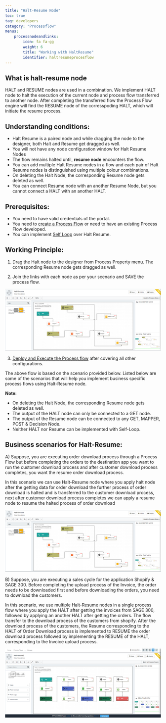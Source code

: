 ```yaml
---
title: "Halt-Resume Node"
toc: true
tag: developers
category: "Processflow"
menus:
    processnodeandlinks:
        icon: fa fa-gg
        weight: 6
        title: "Working with HaltResume" 
        identifier: haltresumeprocesflow
---
```


## What is halt-resume node
HALT and RESUME nodes are used in a combination. 
We implement HALT node to halt the execution of the current node and process flow transferred to another node. 
After completing the transferred flow the Process Flow engine will find the RESUME node of the corresspoding HALT, which will initiate the resume process. 


## Understanding conditions:

- Halt Resume is a paired node and while dragging the node to the designer, both Halt and Resume get dragged as well.
- You will not have any node configuration window for Halt Resume Nodes
- The flow remains halted until, **resume node** encounters the flow.
- You can add multiple Halt Resume nodes in a flow and each pair of Halt Resume nodes is distinguished using multiple colour combinations.
- On deleting the Halt Node, the corresponding Resume node gets deleted as well.
- You can connect Resume node with an another Resume Node, but you cannot connect a HALT with an another HALT.

## Prerequisites:

- You need to have valid credentials of the portal.
- You need to [create a Process Flow](/processflow/creating-processflow/) or need to have an existing Process Flow developed.
- You can implement [Self Loop](/processflow/working-with-processflow-selfloop/) over Halt Resume.

## Working Principle:

1) Drag the Halt node to the designer from Process Property menu. The corresponding Resume node gets dragged as well.

2) Join the links with each node as per your scenario and SAVE the process flow.

![pf_haltresume1](\staticfiles\processflow\media\pf_haltresume1.PNG)

3) [Deploy and Execute the Process flow](/processflow/deploying-and-executing-processfloww/) after covering all other configurations.

The above flow is based on the scenario provided below. Listed below are some of the scenarios that will help you implement business specific process flows using Halt-Resume node. 

**Note:**

- On deleting the Halt Node, the corresponding Resume node gets deleted as well.
- The output of the HALT node can only be connected to a GET node.
- The output of the Resume node can  be connected to any GET, MAPPER, POST & Decision Node.
- Neither HALT nor Resume can be implemented with Self-Loop.


## Business scenarios for Halt-Resume: 

A) Suppose, you are executing order download process through a Process Flow but before completing the orders to the destination app you want to run the customer download process and after customer download process completes, you want the resume order download process. 

In this scenario we can use Halt-Resume node where you apply halt node after the getting data for order download the further process of order download is halted and is transferred to the customer download process, next after customer download process completes we can apply a resume node to resume the halted process of order download

![pf_haltresume2](\staticfiles\processflow\media\pf_haltresume1.PNG)

B) Suppose, you are executing a sales cycle for the application Shopify & SAGE 300. Before completing the upload process of the Invoice, the order needs to be downloaded first and before downloading the orders, you need to download the customers.

In this scenario, we use multiple Halt-Resume nodes in a single process flow where you apply the HALT after getting the invoices from SAGE 300, followed by applying an another HALT after getting the orders. The flow transfer to the download process of the customers from shopify. After the download process of the customers, the Resume corresponding to the HALT of Order Download process is implemented to RESUME the order download process followed by implementing the RESUME of the HALT, corresponding to the Invoice upload process.

![pf_haltresume3](\staticfiles\processflow\media\pf_haltresume3.PNG)